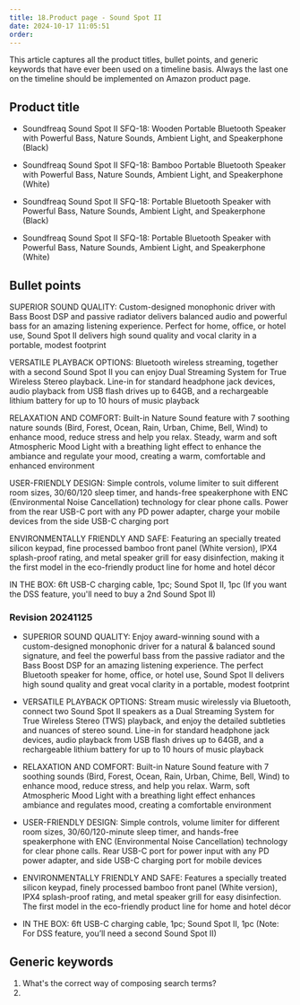 ```yaml
---
title: 18.Product page - Sound Spot II
date: 2024-10-17 11:05:51
order:
---
```


This article captures all the product titles, bullet points, and generic keywords that have ever been used on a timeline basis. Always the last one on the timeline should be implemented on Amazon product page.

## Product title

- Soundfreaq Sound Spot II SFQ-18: Wooden Portable Bluetooth Speaker with Powerful Bass, Nature Sounds, Ambient Light, and Speakerphone (Black)
- Soundfreaq Sound Spot II SFQ-18: Bamboo Portable Bluetooth Speaker with Powerful Bass, Nature Sounds, Ambient Light, and Speakerphone (White)

- Soundfreaq Sound Spot II SFQ-18: Portable Bluetooth Speaker with Powerful Bass, Nature Sounds, Ambient Light, and Speakerphone (Black)
- Soundfreaq Sound Spot II SFQ-18: Portable Bluetooth Speaker with Powerful Bass, Nature Sounds, Ambient Light, and Speakerphone (White)

## Bullet points

SUPERIOR SOUND QUALITY: Custom-designed monophonic driver with Bass Boost DSP and passive radiator delivers balanced audio and powerful bass for an amazing listening experience. Perfect for home, office, or hotel use, Sound Spot II delivers high sound quality and vocal clarity in a portable, modest footprint

VERSATILE PLAYBACK OPTIONS: Bluetooth wireless streaming, together with a second Sound Spot II you can enjoy Dual Streaming System for True Wireless Stereo playback. Line-in for standard headphone jack devices, audio playback from USB flash drives up to 64GB, and a rechargeable lithium battery for up to 10 hours of music playback

RELAXATION AND COMFORT: Built-in Nature Sound feature with 7 soothing nature sounds (Bird, Forest, Ocean, Rain, Urban, Chime, Bell, Wind) to enhance mood, reduce stress and help you relax. Steady, warm and soft Atmospheric Mood Light with a breathing light effect to enhance the ambiance and regulate your mood, creating a warm, comfortable and enhanced environment

USER-FRIENDLY DESIGN: Simple controls, volume limiter to suit different room sizes, 30/60/120 sleep timer, and hands-free speakerphone with ENC (Environmental Noise Cancellation) technology for clear phone calls. Power from the rear USB-C port with any PD power adapter, charge your mobile devices from the side USB-C charging port

ENVIRONMENTALLY FRIENDLY AND SAFE: Featuring an specially treated silicon keypad, fine processed bamboo front panel (White version), IPX4 splash-proof rating, and metal speaker grill for easy disinfection, making it the first model in the eco-friendly product line for home and hotel décor

IN THE BOX: 6ft USB-C charging cable, 1pc; Sound Spot II, 1pc (If you want the DSS feature, you'll need to buy a 2nd Sound Spot II)

### Revision 20241125

- SUPERIOR SOUND QUALITY: Enjoy award-winning sound with a custom-designed monophonic driver for a natural & balanced sound signature, and feel the powerful bass from the passive radiator and the Bass Boost DSP for an amazing listening experience. The perfect Bluetooth speaker for home, office, or hotel use, Sound Spot II delivers high sound quality and great vocal clarity in a portable, modest footprint

- VERSATILE PLAYBACK OPTIONS: Stream music wirelessly via Bluetooth, connect two Sound Spot II speakers as a Dual Streaming System for True Wireless Stereo (TWS) playback, and enjoy the detailed subtleties and nuances of stereo sound. Line-in for standard headphone jack devices, audio playback from USB flash drives up to 64GB, and a rechargeable lithium battery for up to 10 hours of music playback

- RELAXATION AND COMFORT: Built-in Nature Sound feature with 7 soothing sounds (Bird, Forest, Ocean, Rain, Urban, Chime, Bell, Wind) to enhance mood, reduce stress, and help you relax. Warm, soft Atmospheric Mood Light with a breathing light effect enhances ambiance and regulates mood, creating a comfortable environment

- USER-FRIENDLY DESIGN: Simple controls, volume limiter for different room sizes, 30/60/120-minute sleep timer, and hands-free speakerphone with ENC (Environmental Noise Cancellation) technology for clear phone calls. Rear USB-C port for power input with any PD power adapter, and side USB-C charging port for mobile devices

- ENVIRONMENTALLY FRIENDLY AND SAFE: Features a specially treated silicon keypad, finely processed bamboo front panel (White version), IPX4 splash-proof rating, and metal speaker grill for easy disinfection. The first model in the eco-friendly product line for home and hotel décor

- IN THE BOX: 6ft USB-C charging cable, 1pc; Sound Spot II, 1pc (Note: For DSS feature, you’ll need a second Sound Spot II)

## Generic keywords

1. What's the correct way of composing search terms?
2.
